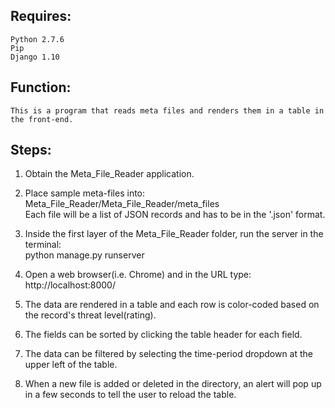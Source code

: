 ## Requires:

	Python 2.7.6
	Pip
	Django 1.10

## Function:

	This is a program that reads meta files and renders them in a table in the front-end.

## Steps:

1. Obtain the Meta_File_Reader application.

2. Place sample meta-files into:   
	 Meta_File_Reader/Meta_File_Reader/meta_files   
	 Each file will be a list of JSON records and has to be in the '.json' format.

3. Inside the first layer of the Meta_File_Reader folder, run the server in the terminal:   
   python manage.py runserver

4. Open a web browser(i.e. Chrome) and in the URL type:   
   http://localhost:8000/

5. The data are rendered in a table and each row is color-coded based on the record's threat level(rating).

6. The fields can be sorted by clicking the table header for each field.

7. The data can be filtered by selecting the time-period dropdown at the upper left of the table.

8. When a new file is added or deleted in the directory, an alert will pop up in a few seconds to tell the user to reload the table.
